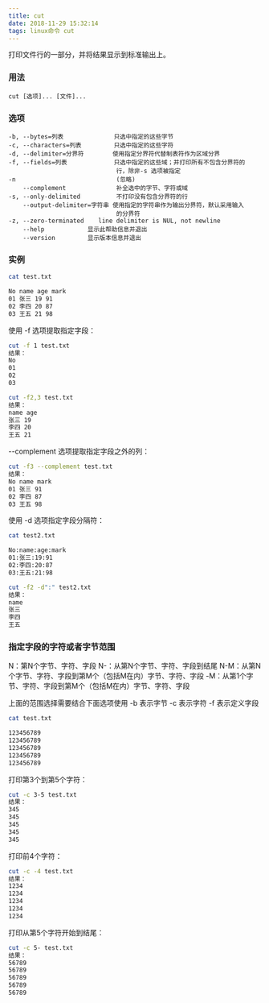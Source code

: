 ```yaml
---
title: cut
date: 2018-11-29 15:32:14
tags: linux命令 cut
---
```


打印文件行的一部分，并将结果显示到标准输出上。

### 用法 
    cut [选项]... [文件]... 

### 选项
    -b, --bytes=列表              只选中指定的这些字节
    -c, --characters=列表         只选中指定的这些字符
    -d, --delimiter=分界符        使用指定分界符代替制表符作为区域分界
    -f, --fields=列表             只选中指定的这些域；并打印所有不包含分界符的
                                  行，除非-s 选项被指定
    -n                            (忽略)
        --complement              补全选中的字节、字符或域
    -s, --only-delimited          不打印没有包含分界符的行
        --output-delimiter=字符串 使用指定的字符串作为输出分界符，默认采用输入
                                  的分界符
    -z, --zero-terminated    line delimiter is NUL, not newline
        --help            显示此帮助信息并退出
        --version         显示版本信息并退出 

### 实例
``` bash
cat test.txt

No name age mark
01 张三 19 91
02 李四 20 87
03 王五 21 98
``` 

使用 -f 选项提取指定字段：
``` bash
cut -f 1 test.txt
结果：
No
01
02
03
``` 
``` bash
cut -f2,3 test.txt
结果：
name age
张三 19
李四 20
王五 21
``` 
--complement 选项提取指定字段之外的列：
``` bash
cut -f3 --complement test.txt
结果：
No name mark
01 张三 91
02 李四 87
03 王五 98
``` 
使用 -d 选项指定字段分隔符：

``` bash
cat test2.txt

No:name:age:mark
01:张三:19:91
02:李四:20:87
03:王五:21:98
``` 

``` bash
cut -f2 -d":" test2.txt
结果：
name
张三
李四
王五
``` 

### 指定字段的字符或者字节范围
N：第N个字节、字符、字段
N-：从第N个字节、字符、字段到结尾
N-M：从第N个字节、字符、字段到第M个（包括M在内）字节、字符、字段
-M：从第1个字节、字符、字段到第M个（包括M在内）字节、字符、字段

上面的范围选择需要结合下面选项使用
-b 表示字节
-c 表示字符
-f 表示定义字段

``` bash
cat test.txt

123456789
123456789
123456789
123456789
123456789
``` 
打印第3个到第5个字符：
``` bash 
cut -c 3-5 test.txt
结果：
345
345
345
345
345
``` 
打印前4个字符：
``` bash
cut -c -4 test.txt
结果：
1234
1234
1234
1234
1234
``` 
打印从第5个字符开始到结尾：
``` bash
cut -c 5- test.txt
结果：
56789
56789
56789
56789
56789
``` 